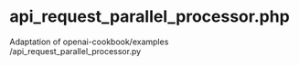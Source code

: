 # api_request_parallel_processor.php
Adaptation of openai-cookbook/examples /api_request_parallel_processor.py
